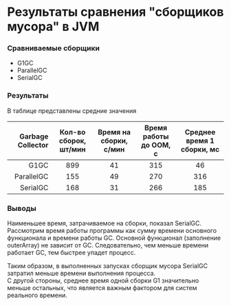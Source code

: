 # Результаты сравнения "сборщиков мусора" в JVM

### Сравниваемые сборщики

- G1GC
- ParallelGC
- SerialGC

### Результаты

В таблице представлены средние значения

| Garbage Collector | Кол-во сборок, шт/мин | Время на сборки, с/мин | Время работы до OOM, с | Среднее время 1 сборки, мс |
|------------------:|:---------------------:|:----------------------:|:----------------------:|:--------------------------:|
| G1GC              | 899                   | 41                     | 315                    |             46             |
| ParallelGC        | 155                   | 49                     | 270                    |            316             |
| SerialGC          | 168                   | 31                     | 266                    |            185             |
 
### Выводы

Наименьшее время, затрачиваемое на сборки, показал SerialGC.\
Рассмотрим время работы программы как сумму времени основного функционала и времени работы GC. Основной функционал 
(заполнение outerArray) не зависит от GC. Следовательно, чем меньше времени работает GC, тем быстрее упадет процесс.

Таким образом, в выполненных запусках сборщик мусора SerialGC затратил меньше времени выполнения процесса.\
С другой стороны, среднее время одной сборки G1 значительно меньше остальных, что является важным фактором для систем реального времени.